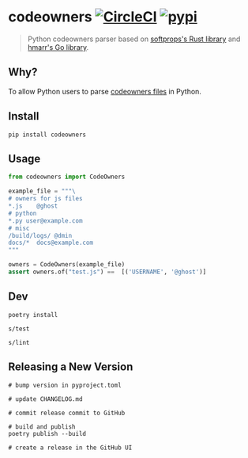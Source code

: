 # codeowners [![CircleCI](https://circleci.com/gh/sbdchd/codeowners.svg?style=svg)](https://circleci.com/gh/sbdchd/codeowners) [![pypi](https://img.shields.io/pypi/v/codeowners.svg)](https://pypi.org/project/codeowners/)

> Python codeowners parser based on [softprops's Rust library](https://crates.io/crates/codeowners) and [hmarr's Go library](https://github.com/hmarr/codeowners).

## Why?

To allow Python users to parse [codeowners
files](https://docs.github.com/en/github/creating-cloning-and-archiving-repositories/about-code-owners#codeowners-syntax)
in Python.

## Install

```shell
pip install codeowners
```

## Usage

```python
from codeowners import CodeOwners

example_file = """\
# owners for js files
*.js    @ghost
# python
*.py user@example.com
# misc
/build/logs/ @dmin
docs/*  docs@example.com
"""

owners = CodeOwners(example_file)
assert owners.of("test.js") ==  [('USERNAME', '@ghost')]
```

## Dev

```shell
poetry install

s/test

s/lint
```

## Releasing a New Version

```shell
# bump version in pyproject.toml

# update CHANGELOG.md

# commit release commit to GitHub

# build and publish
poetry publish --build

# create a release in the GitHub UI
```
